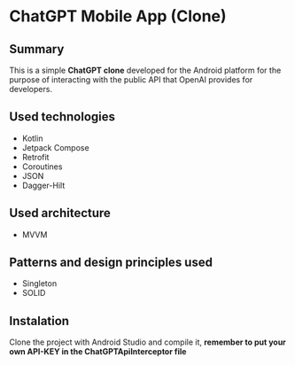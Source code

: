 # ChatGPT Mobile App (Clone)

## Summary 
This is a simple **ChatGPT clone** developed for the Android platform for the purpose of interacting with the public API that OpenAI provides for developers.

## Used technologies
- Kotlin
- Jetpack Compose
- Retrofit
- Coroutines
- JSON
- Dagger-Hilt

## Used architecture
- MVVM

## Patterns and design principles used
- Singleton
- SOLID

## Instalation 
Clone the project with Android Studio and compile it, **remember to put your own API-KEY in the ChatGPTApiInterceptor file**


